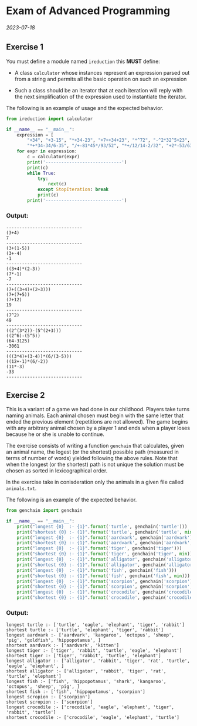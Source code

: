 # Exam of Advanced Programming

###### 2023-07-18

## Exercise 1

You must define a module named `ireduction` this **MUST** define:

- A class `calculator` whose instances represent an expression parsed out from a string and permits all the basic operation on such an expression

- Such a class should be an iterator that at each iteration will reply with the next simplification of the expression used to instantiate the iterator.

The following is an example of usage and the expected behavior.

```py
from ireduction import calculator

if __name__ == "__main__":
    expression = [
        "+34", "+3-15", "*+34-23", "+7++34+23", "*^72", "-^2*32^5+23",
        "*+*34-34/6-35", "/+-81*45*/93/52", "*+/12/14-2/32", "+2*-53/63"]
    for expr in expression:
        c = calculator(expr)
        print('-----------------------------')
        print(c)
        while True:
            try:
                next(c)
            except StopIteration: break
            print(c)
        print('-----------------------------')
```

### Output:

```
-----------------------------
(3+4)
7
-----------------------------
(3+(1-5))
(3+-4)
-1
-----------------------------
((3+4)*(2-3))
(7*-1)
-7
-----------------------------
(7+((3+4)+(2+3)))
(7+(7+5))
(7+12)
19
-----------------------------
(7^2)
49
-----------------------------
((2^(3*2))-(5^(2+3)))
((2^6)-(5^5))
(64-3125)
-3061
-----------------------------
(((3*4)+(3-4))*(6/(3-5)))
((12+-1)*(6/-2))
(11*-3)
-33
-----------------------------
```

## Exercise 2

This is a variant of a game we had done in our childhood. Players take turns naming animals. Each animal chosen must begin with the same letter that ended the previous element (repetitions are not allowed). The game begins with any arbitrary animal chosen by a player 1 and ends when a player loses because he or she is unable to continue.

The exercise consists of writing a function `genchain` that calculates, given an animal name, the logest (or the shortest) possible path (measured in terms of number of words) yielded following the above rules. Note that when the longest (or the shortest) path is not unique the solution must be chosen as sorted in lexicographical order.

In the exercise take in conisderation only the animals in a given file called `animals.txt`.

The following is an example of the expected behavior.

```py
from genchain import genchain

if __name__ == "__main__":
    print("longest {0}  :- {1}".format('turtle', genchain('turtle')))
    print("shortest {0} :- {1}".format('turtle', genchain('turtle', min)))
    print("longest {0}  :- {1}".format('aardvark', genchain('aardvark')))
    print("shortest {0} :- {1}".format('aardvark', genchain('aardvark', min)))
    print("longest {0}  :- {1}".format('tiger', genchain('tiger')))
    print("shortest {0} :- {1}".format('tiger', genchain('tiger', min)))
    print("longest {0}  :- {1}".format('alligator', genchain('alligator')))
    print("shortest {0} :- {1}".format('alligator', genchain('alligator', min)))
    print("longest {0}  :- {1}".format('fish', genchain('fish')))
    print("shortest {0} :- {1}".format('fish', genchain('fish', min)))
    print("longest {0}  :- {1}".format('scorpion', genchain('scorpion')))
    print("shortest {0} :- {1}".format('scorpion', genchain('scorpion', min)))
    print("longest {0}  :- {1}".format('crocodile', genchain('crocodile')))
    print("shortest {0} :- {1}".format('crocodile', genchain('crocodile', min)))
```

### Output:

```
longest turtle :- ['turtle', 'eagle', 'elephant', 'tiger', 'rabbit']
shortest turtle :- ['turtle', 'elephant', 'tiger', 'rabbit']
longest aardvark :- ['aardvark', 'kangaroo', 'octopus', 'sheep', 'pig', 'goldfish', 'hippopotamus', ]
shortest aardvark :- ['aardvark', 'kitten']
longest tiger :- ['tiger', 'rabbit', 'turtle', 'eagle', 'elephant']
shortest tiger :- ['tiger', 'rabbit', 'turtle', 'elephant']
longest alligator :- ['alligator', 'rabbit', 'tiger', 'rat', 'turtle', 'eagle', 'elephant', ]
shortest alligator :- ['alligator', 'rabbit', 'tiger', 'rat', 'turtle', 'elephant']
longest fish :- ['fish', 'hippopotamus', 'shark', 'kangaroo', 'octopus', 'sheep', 'pig', ]
shortest fish :- ['fish', 'hippopotamus', 'scorpion']
longest scropion :- ['scorpion']
shortest scropion :- ['scorpion']
longest crocodile :- ['crocodile', 'eagle', 'elephant', 'tiger', 'rabbit', 'turtle']
shortest crocodile :- ['crocodile', 'eagle', 'elephant', 'turtle']
```